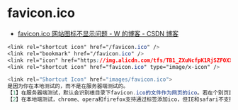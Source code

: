 # favicon.ico

- [favicon.ico 网站图标不显示问题 - W 的博客 - CSDN 博客](https://blog.csdn.net/weixin_40848638/article/details/82853286)

```css
<link rel="shortcut icon" href="/favicon.ico" />
<link rel="bookmark" href="/favicon.ico" />
<link rel="icon" href="https://img.alicdn.com/tfs/TB1_ZXuNcfpK1RjSZFOXXa6nFXa-32-32.ico"  type="image/x-icon">
<link rel="shortcut icon" href="favicon.ico" type="image/x-icon" />
```

```c#
<link rel="Shortcut Icon" href="images/favicon.ico">
是因为你在本地测试的，而不是在服务器端测试的。
【1】在服务器端测试，默认会识别根目录下favicon.ico的文件作为网页的ico。若在个别页面有不同的ico，在个别页面用添加ico即可
【2】在本地端测试，chrome、opera和firefox支持通过标签添加ico，但IE和safari不支持其他情况：
```
